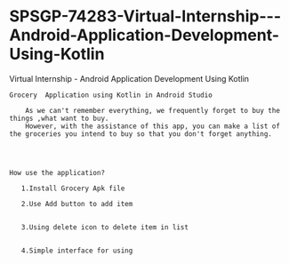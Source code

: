 # SPSGP-74283-Virtual-Internship---Android-Application-Development-Using-Kotlin

Virtual Internship - Android Application Development Using Kotlin

    Grocery  Application using Kotlin in Android Studio
        
        As we can't remember everything, we frequently forget to buy the things ,what want to buy. 
        However, with the assistance of this app, you can make a list of the groceries you intend to buy so that you don't forget anything.
     
    
    
    
    How use the application?
    
       1.Install Grocery Apk file
       
       2.Use Add button to add item 
       
 
       3.Using delete icon to delete item in list
       

       4.Simple interface for using
   
    

